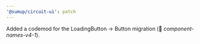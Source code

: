 ```yaml
---
'@sumup/circuit-ui': patch
---
```


Added a codemod for the LoadingButton → Button migration (🤖 _component-names-v4-1_).
